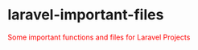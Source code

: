 # laravel-important-files
<div style="color:red">Some important functions and files for Laravel Projects</div>
